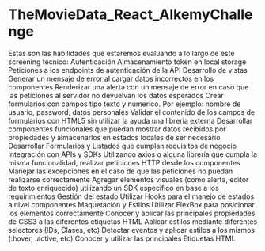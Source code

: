 # TheMovieData_React_AlkemyChallenge
Estas son las habilidades que estaremos evaluando a lo largo de este screening técnico: Autenticación Almacenamiento token en local storage Peticiones a los endpoints de autenticación de la API Desarrollo de vistas Generar un mensaje de error al cargar datos incorrectos en los componentes Renderizar una alerta con un mensaje de error en caso que las peticiones al servidor no devuelvan los datos esperados Crear formularios con campos tipo texto y numerico. Por ejemplo: nombre de usuario, password, datos personales Validar el contenido de los campos de formularios con HTML5 sin utilizar la ayuda una libreria externa Desarrollar componentes funcionales que puedan mostrar datos recibidos por propiedades y almacenarlos en estados locales de ser necesario Desarrollar Formularios y Listados que cumplan requisitos de negocio Integración con APIs y SDKs Utilizando axios o alguna librería que cumpla la misma funcionalidad, realizar peticiones HTTP desde los componentes Manejar las excepciones en el caso de que las peticiones no puedan realizarse correctamente Agregar elementos visuales (como alerta, editor de texto enriquecido) utilizando un SDK especifico en base a los requirimientos Gestión del estado Utilizar Hooks para el manejo de estados a nivel componentes Maquetación y Estilos Utilizar FlexBox para posicionar los elementos correctamente Conocer y aplicar las principales propiedades de CSS3 a las diferentes etiquetas HTML Aplicar estilos mediante diferentes selectores (IDs, Clases, etc) Detectar eventos y aplicar estilos a los mismos (:hover, :active, etc) Conocer y utilizar las principales Etiquetas HTML
